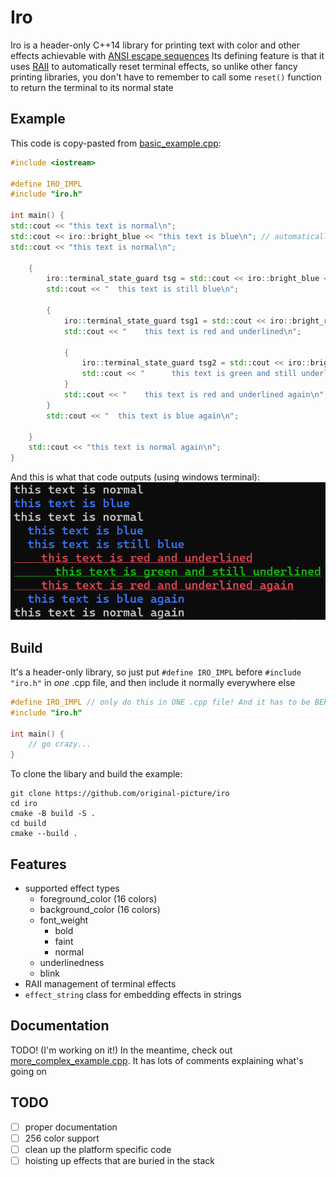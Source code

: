 # Iro
Iro is a header-only C++14 library for printing text with color and other effects achievable with [ANSI escape sequences](https://en.wikipedia.org/wiki/ANSI_escape_code)
Its defining feature is that it uses [RAII](https://en.wikipedia.org/wiki/Resource_acquisition_is_initialization) to automatically reset terminal effects, 
so unlike other fancy printing libraries, you don't have to remember to call some `reset()` function to return the terminal to its normal state

## Example
This code is copy-pasted from [basic_example.cpp](./basic_example.cpp):
```cpp
#include <iostream>

#define IRO_IMPL
#include "iro.h"

int main() {
std::cout << "this text is normal\n";
std::cout << iro::bright_blue << "this text is blue\n"; // automatically resets here
std::cout << "this text is normal\n";

    {
        iro::terminal_state_guard tsg = std::cout << iro::bright_blue << "  this text is blue\n";
        std::cout << "  this text is still blue\n";

        {
            iro::terminal_state_guard tsg1 = std::cout << iro::bright_red << iro::underline;
            std::cout << "    this text is red and underlined\n";

            {
                iro::terminal_state_guard tsg2 = std::cout << iro::bright_green;
                std::cout << "      this text is green and still underlined\n";
            }
            std::cout << "    this text is red and underlined again\n";
        }
        std::cout << "  this text is blue again\n";

    }
    std::cout << "this text is normal again\n";
}
```
And this is what that code outputs (using windows terminal):  
![](basic_example_output.png)

## Build
It's a header-only library, so just put `#define IRO_IMPL` before `#include "iro.h"` in *one* .cpp file, and then include it normally everywhere else
```cpp
#define IRO_IMPL // only do this in ONE .cpp file! And it has to be BEFORE #include "iro.h"
#include "iro.h"

int main() {
    // go crazy...
}
```

To clone the libary and build the example:
```shell
git clone https://github.com/original-picture/iro
cd iro
cmake -B build -S .
cd build
cmake --build .
```

## Features
* supported effect types
  * foreground_color (16 colors)
  * background_color (16 colors)
  * font_weight 
    * bold
    * faint
    * normal
  * underlinedness
  * blink
* RAII management of terminal effects
* `effect_string` class for embedding effects in strings

## Documentation
TODO! (I'm working on it!)
In the meantime, check out [more_complex_example.cpp](./more_complex_example.cpp). It has lots of comments explaining what's going on

## TODO
- [ ] proper documentation
- [ ] 256 color support
- [ ] clean up the platform specific code
- [ ] hoisting up effects that are buried in the stack